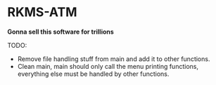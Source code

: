 # RKMS-ATM
**Gonna sell this software for trillions**

TODO:
  - Remove file handling stuff from main and add it to other functions.
  - Clean main, main should only call the menu printing functions, everything else must be handled by other functions.
